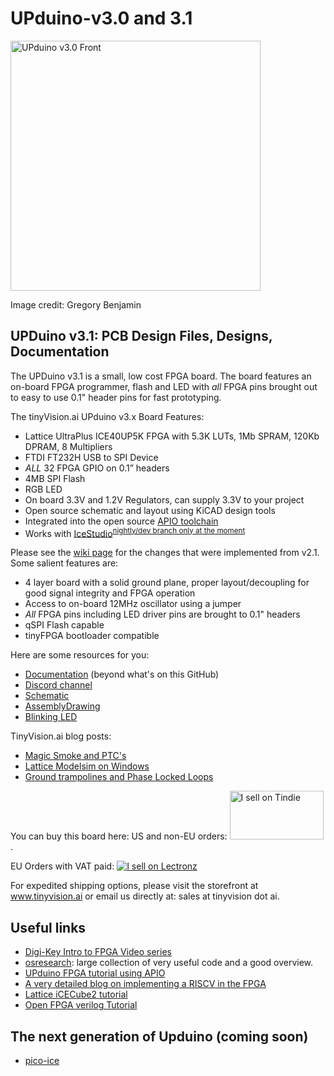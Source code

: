 # UPduino-v3.0 and 3.1

<img src="./assets/UPduino_v3.0_front.png" alt="UPduino v3.0 Front" width="400"/>

Image credit: Gregory Benjamin

## UPDuino v3.1: PCB Design Files, Designs, Documentation

The UPDuino v3.1 is a small, low cost FPGA board. The board features an on-board FPGA programmer, flash and LED with _all_ FPGA pins brought out to easy to use 0.1" header pins for fast prototyping.

The tinyVision.ai UPduino v3.x Board Features:

* Lattice UltraPlus ICE40UP5K FPGA with 5.3K LUTs, 1Mb SPRAM, 120Kb DPRAM, 8 Multipliers
* FTDI FT232H USB to SPI Device
* _ALL_ 32 FPGA GPIO on 0.1” headers
* 4MB SPI Flash
* RGB LED
* On board 3.3V and 1.2V Regulators, can supply 3.3V to your project
* Open source schematic and layout using KiCAD design tools
* Integrated into the open source [APIO toolchain](https://github.com/FPGAwars/apio)
* Works with [IceStudio](https://github.com/FPGAwars/icestudio)<sup>[nightly/dev branch only at the moment](https://downloads.icestudio.io/)</sup>


Please see the [wiki page](https://github.com/tinyvision-ai-inc/UPduino-v3.0/wiki) for the changes that were implemented from v2.1. Some salient features are:
* 4 layer board with a solid ground plane, proper layout/decoupling for good signal integrity and FPGA operation
* Access to on-board 12MHz oscillator using a jumper
* _All_ FPGA pins including LED driver pins are brought to 0.1" headers
* qSPI Flash capable
* tinyFPGA bootloader compatible 

Here are some resources for you:
* [Documentation](https://upduino.readthedocs.io/) (beyond what's on this GitHub)
* [Discord channel](https://discord.gg/3qbXujE)
* [Schematic](./Board/v3.0/UPduino_v3.0.pdf)
* [AssemblyDrawing](./Board/v3.0/UPduino_v3.0Assembly.html)
* [Blinking LED](./RTL/blink_led)
 
TinyVision.ai blog posts:
* [Magic Smoke and PTC's](https://blogs.tinyvision.ai/upduino/power/ptc/2021/12/31/magic-smoke-and-PTCs.html)
* [Lattice Modelsim on Windows](https://blogs.tinyvision.ai/modelsim/windows/linux/radiant/lattice/2022/01/01/Using-Lattice-Modelsim-on-Win-Linux.html)
* [Ground trampolines and Phase Locked Loops](https://tinyvision.ai/blogs/processing-at-the-edge/ground-trampolines-and-phase-locked-loops)

You can buy this board here:
US and non-EU orders: <a href="https://www.tindie.com/stores/tinyvision_ai/?ref=offsite_badges&utm_source=sellers_vr2045&utm_medium=badges&utm_campaign=badge_medium"><img src="https://d2ss6ovg47m0r5.cloudfront.net/badges/tindie-mediums.png" alt="I sell on Tindie" width="150" height="78"></a>. 

EU Orders with VAT paid: <a href="https://lectronz.com/stores/tinyvision-ai-store"><img alt="I sell on Lectronz" src="https://lectronz.com/static/badges/i-sell-on-lectronz-medium.png" /></a>

For expedited shipping options, please visit the storefront at www.tinyvision.ai or email us directly at: sales at tinyvision dot ai.

## Useful links
* [Digi-Key Intro to FPGA Video series](https://youtube.com/playlist?list=PLEBQazB0HUyT1WmMONxRZn9NmQ_9CIKhb)
* [osresearch](https://github.com/osresearch/up5k): large collection of very useful code and a good overview.
* [UPduino FPGA tutorial using APIO](https://blog.idorobots.org/entries/upduino-fpga-tutorial.html)
* [A very detailed blog on implementing a RISCV in the FPGA](https://pingu98.wordpress.com/2019/04/08/)
* [Lattice iCECube2 tutorial](https://hsel.co.uk/2018/05/21/lattice-ice40-ultra-plus-fpga-gnarly-grey-upduino-tutorial-1-the-basics/)
* [Open FPGA verilog Tutorial](https://github.com/Obijuan/open-fpga-verilog-tutorial/wiki)

## The next generation of Upduino (coming soon)
* [pico-ice](https://github.com/tinyvision-ai-inc/pico-ice)
